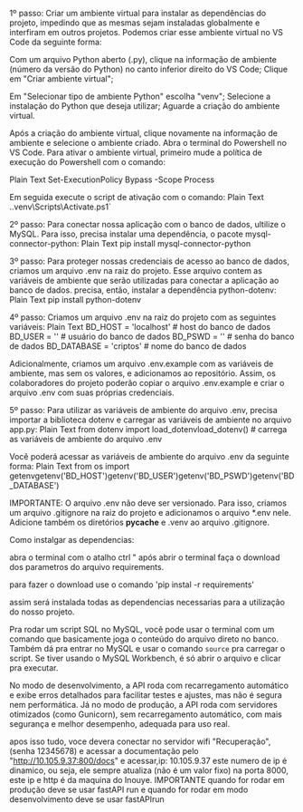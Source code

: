  1º passo: Criar um ambiente virtual para instalar as dependências do projeto, impedindo que as mesmas sejam instaladas globalmente e interfiram em outros projetos. Podemos criar esse ambiente virtual no VS Code da seguinte forma:

Com um arquivo Python aberto (.py), clique na informação de ambiente (número da versão do Python) no canto inferior direito do VS Code;
Clique em "Criar ambiente virtual";

Em "Selecionar tipo de ambiente Python" escolha "venv";
Selecione a instalação do Python que deseja utilizar;
Aguarde a criação do ambiente virtual.

Após a criação do ambiente virtual, clique novamente na informação de ambiente e selecione o ambiente criado.
Abra o terminal do Powershell no VS Code.
Para ativar o ambiente virtual, primeiro mude a política de execução do Powershell com o comando:

Plain Text
Set-ExecutionPolicy Bypass -Scope Process
 
Em seguida execute o script de ativação com o comando:
Plain Text
.\.venv\Scripts\Activate.ps1`
 
2º passo: Para conectar nossa aplicação com o banco de dados, ultilize o MySQL. Para isso, precisa instalar uma dependência, o pacote mysql-connector-python:
Plain Text
pip install mysql-connector-python
 
3º passo: Para proteger nossas credenciais de acesso ao banco de dados, criamos um arquivo .env na raiz do projeto. Esse arquivo contem as variáveis de ambiente que serão utilizadas para conectar a aplicação ao banco de dados. precisa, então, instalar a dependência python-dotenv:
Plain Text
pip install python-dotenv
 
4º passo: Criamos um arquivo .env na raiz do projeto com as seguintes variáveis:
Plain Text
BD_HOST = 'localhost' # host do banco de dados
BD_USER = '' # usuário do banco de dados
BD_PSWD = '' # senha do banco de dados
BD_DATABASE = 'criptos' # nome do banco de dados
 
Adicionalmente, criamos um arquivo .env.example com as variáveis de ambiente, mas sem os valores, e adicionamos ao repositório. Assim, os colaboradores do projeto poderão copiar o arquivo .env.example e criar o arquivo .env com suas próprias credenciais.

5º passo: Para utilizar as variáveis de ambiente do arquivo .env, precisa importar a biblioteca dotenv e carregar as variáveis de ambiente no arquivo app.py:
Plain Text
from dotenv import load_dotenvload_dotenv() # carrega as variáveis de ambiente do arquivo .env
 
Você poderá acessar as variáveis de ambiente do arquivo .env da seguinte forma:
Plain Text
from os import getenvgetenv('BD_HOST')getenv('BD_USER')getenv('BD_PSWD')getenv('BD_DATABASE')
 
IMPORTANTE: O arquivo .env não deve ser versionado. Para isso, criamos um arquivo .gitignore na raiz do projeto e adicionamos o arquivo *.env nele. Adicione também os diretórios __pycache__ e .venv ao arquivo .gitignore.

Como instalgar as dependencias:

abra o terminal com o atalho ctrl " após abrir o terminal faça o download dos parametros do arquivo requirements.

para fazer o download use o comando 'pip instal -r requirements'

assim será instalada todas as dependencias necessarias para a utilização do nosso projeto.

Pra rodar um script SQL no MySQL, você pode usar o terminal com um
 comando que basicamente joga o conteúdo do arquivo direto no 
 banco. Também dá pra entrar no MySQL e usar o comando `source`
  pra carregar o script. Se tiver usando o MySQL Workbench, é só
   abrir o arquivo e clicar pra executar.

No modo de desenvolvimento, a API roda com recarregamento 
automático e exibe erros detalhados para facilitar testes e 
ajustes, mas não é segura nem performática. Já no modo de 
produção, a API roda com servidores otimizados (como Gunicorn), 
sem recarregamento automático, com mais segurança e melhor 
desempenho, adequada para uso real.
 
apos isso tudo, voce devera conectar no servidor wifi "Recuperação",(senha 12345678) 
e acessar a documentação pelo "http://10.105.9.37:800/docs" e acessar,ip: 10.105.9.37 este numero de ip é dinamico, ou seja, ele sempre atualiza (não é um valor fixo)
na porta 8000, este ip e http é da maquina do Inouye.
IMPORTANTE quando for rodar em produção deve se usar fastAPI run
e quando for rodar em modo desenvolvimento deve se usar fastAPIrun
